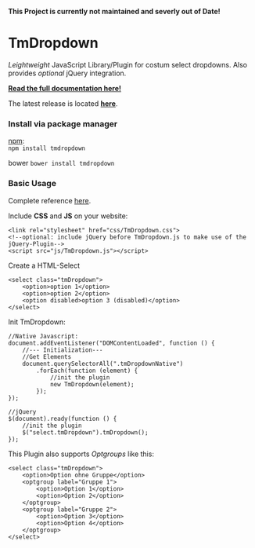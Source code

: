 **This Project is currently not maintained and severly out of Date!**

# TmDropdown

*Leightweight* JavaScript Library/Plugin for costum select dropdowns. 
Also provides *optional* jQuery integration.

[**Read the full documentation here!**](https://tanuel.github.io/TmDropdown)

The latest release is located [**here**](https://github.com/Tanuel/TmDropdown/releases/).

### Install via package manager

[npm](https://www.npmjs.com/package/tmdropdown):    
`npm install tmdropdown`
    
bower
`bower install tmdropdown`
	

	
	
### Basic Usage
Complete reference [here](https://tanuel.github.io/TmDropdown).

Include **CSS** and **JS** on your website:

    <link rel="stylesheet" href="css/TmDropdown.css">
    <!--optional: include jQuery before TmDropdown.js to make use of the jQuery-Plugin-->
    <script src="js/TmDropdown.js"></script>

Create a HTML-Select

    <select class="tmDropdown">
        <option>option 1</option>
        <option>option 2</option>
        <option disabled>option 3 (disabled)</option>
    </select>

Init TmDropdown:

    //Native Javascript:
    document.addEventListener("DOMContentLoaded", function () {
        //--- Initialization---
        //Get Elements
        document.querySelectorAll(".tmDropdownNative")
            .forEach(function (element) {
                //init the plugin
                new TmDropdown(element);
            });
    });
    
    //jQuery
    $(document).ready(function () {
        //init the plugin
        $("select.tmDropdown").tmDropdown();
    });

This Plugin also supports *Optgroups* like this:

    <select class="tmDropdown">
        <option>Option ohne Gruppe</option>
        <optgroup label="Gruppe 1">
            <option>Option 1</option>
            <option>Option 2</option>
        </optgroup>
        <optgroup label="Gruppe 2">
            <option>Option 3</option>
            <option>Option 4</option>
        </optgroup>
    </select>

